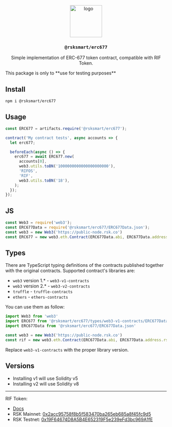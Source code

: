 <p align="middle">
  <img src="https://www.rifos.org/assets/img/logo.svg" alt="logo" height="100" >
</p>
<h3 align="middle"><code>@rsksmart/erc677</code></h3>
<p align="middle">
  Simple implementation of ERC-677 token contract, compatible with RIF Token.
</p>

<div class="alert alert-warning">
  This package is only to **use for testing purposes**
</div>

## Install

```
npm i @rsksmart/erc677
```

## Usage

```js
const ERC677 = artifacts.require('@rsksmart/erc677');

contract('My contract tests', async accounts => {
  let erc677;

  beforeEach(async () => {
    erc677 = await ERC677.new(
      accounts[0],
      web3.utils.toBN('1000000000000000000000'),
      'RIFOS',
      'RIF',
      web3.utils.toBN('18'),
    );
  });
});
```

## JS

```js
const Web3 = require('web3');
const ERC677Data = require('@rsksmart/erc677/ERC677Data.json');
const web3 = new Web3('https://public-node.rsk.co')
const ERC677 = new web3.eth.Contract(ERC677Data.abi, ERC677Data.address.rskMainnet);
```

## Types

There are TypeScript typing definitions of the contracts published together with the original contracts. 
Supported contract's libraries are: 

* `web3` version 1.* - `web3-v1-contracts`
* `web3` version 2.* - `web3-v2-contracts`
* `truffle` - `truffle-contracts`
* `ethers` - `ethers-contracts`

You can use them as follow:

```typescript
import Web3 from 'web3'
import ERC677 from '@rsksmart/erc677/types/web3-v1-contracts/ERC677Data.d.ts'
import ERC677Data from '@rsksmart/erc677/ERC677Data.json'

const web3 = new Web3('https://public-node.rsk.co')
const rif = new web3.eth.Contract(ERC677Data.abi, ERC677Data.address.rskMainnet) as ERC677
```

Replace `web3-v1-contracts` with the proper library version.

## Versions

- Installing v1 will use Solidity v5
- Installing v2 will use Solidity v8

---

RIF Token:
- [Docs](https://developers.rsk.co/rif/token/)
- RSK Mainnet: [0x2acc95758f8b5f583470ba265eb685a8f45fc9d5](https://explorer.rsk.co/address/0x2acc95758f8b5f583470ba265eb685a8f45fc9d5)
- RSK Testnet: [0x19F64674D8A5B4E652319F5e239eFd3bc969A1fE](https://explorer.testnet.rsk.co/address/0x19F64674D8A5B4E652319F5e239eFd3bc969A1fE)
